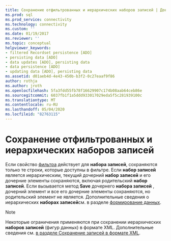 ```yaml
---
title: Сохранение отфильтрованных и иерархических наборов записей | Документация Майкрософт
ms.prod: sql
ms.prod_service: connectivity
ms.technology: connectivity
ms.custom: ''
ms.date: 01/19/2017
ms.reviewer: ''
ms.topic: conceptual
helpviewer_keywords:
- filtered Recordset persistence [ADO]
- persisting data [ADO]
- data updates [ADO], persisting data
- data persistence [ADO]
- updating data [ADO], persisting data
ms.assetid: d01aeb4d-4e43-450b-b3f2-0c27eaaf9f86
author: rothja
ms.author: jroth
ms.openlocfilehash: 5fa3fdd55fb78f16629907c174b08aab64ceb86e
ms.sourcegitcommit: 6037fb1f1a5ddd933017029eda5f5c281939100c
ms.translationtype: MT
ms.contentlocale: ru-RU
ms.lasthandoff: 05/04/2020
ms.locfileid: "82763115"
---
```

# <a name="persisting-filtered-and-hierarchical-recordsets"></a>Сохранение отфильтрованных и иерархических наборов записей
Если свойство [фильтра](../../../ado/reference/ado-api/filter-property.md) действует для **набора записей**, сохраняются только те строки, которые доступны в фильтре. Если **набор записей** является иерархическим, текущий дочерний **набор записей** и его дочерние элементы сохраняются, включая родительский **набор записей**. Если вызывается метод **Save** дочернего **набора записей** , дочерний элемент и все его дочерние элементы сохраняются, но родительский элемент не является. Дополнительные сведения о иерархических **наборах записей**см. в разделе [формирование данных](../../../ado/guide/data/data-shaping.md).  
  
> [!NOTE]
>  Некоторые ограничения применяются при сохранении иерархических **наборов записей** (фигур данных) в формате XML. Дополнительные сведения см. [в разделе Сохранение записей в формате XML](../../../ado/guide/data/persisting-records-in-xml-format.md).
